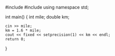 #include <iostream>
#include <iomanip>
using namespace std;

int main() {
	int mile;
	double km;

	cin >> mile;
	km = 1.6 * mile;
	cout << fixed << setprecision(1) << km << endl;
	return 0;
}
